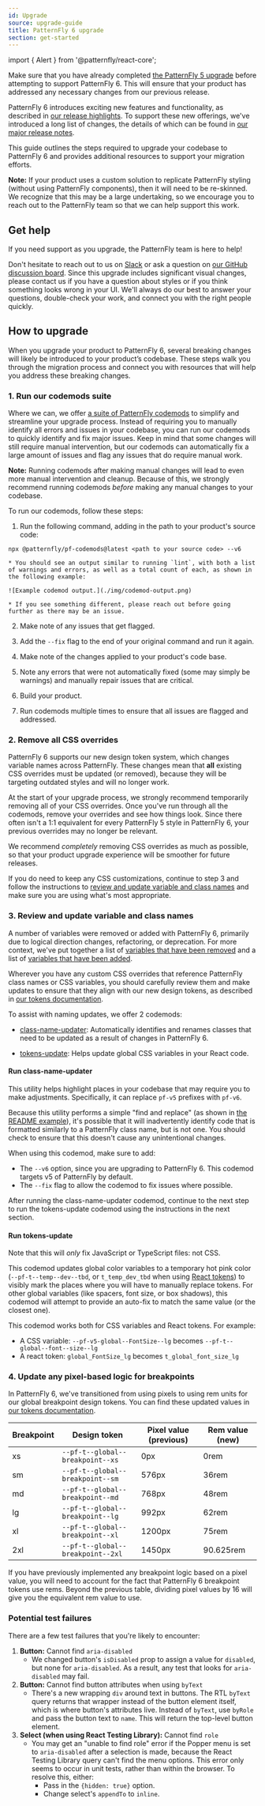 ```yaml
---
id: Upgrade
source: upgrade-guide
title: PatternFly 6 upgrade
section: get-started
---
```

import { Alert } from '@patternfly/react-core';

<Alert variant="info" isInline title="Before you upgrade"> Make sure that you have already completed [the PatternFly 5 upgrade](https://www.patternfly.org/get-started/upgrade) before attempting to support PatternFly 6. This will ensure that your product has addressed any necessary changes from our previous release.
</Alert>

PatternFly 6 introduces exciting new features and functionality, as described in [our release highlights](/get-started/release-highlights). To support these new offerings, we've introduced a long list of changes, the details of which can be found in [our major release notes](/get-started/upgrade/release-notes). 

This guide outlines the steps required to upgrade your codebase to PatternFly 6 and provides additional resources to support your migration efforts.  

**Note:** If your product uses a custom solution to replicate PatternFly styling (without using PatternFly components), then it will need to be re-skinned. We recognize that this may be a large undertaking, so we encourage you to reach out to the PatternFly team so that we can help support this work. 

## Get help 

If you need support as you upgrade, the PatternFly team is here to help! 

Don't hesitate to reach out to us on [Slack](https://join.slack.com/t/patternfly/shared_invite/zt-1npmqswgk-bF2R1E2rglV8jz5DNTezMQ) or ask a question on [our GitHub discussion board](https://github.com/orgs/patternfly/discussions). Since this upgrade includes significant visual changes, please contact us if you have a question about styles or if you think something looks wrong in your UI. We'll always do our best to answer your questions, double-check your work, and connect you with the right people quickly. 

## How to upgrade

When you upgrade your product to PatternFly 6, several breaking changes will likely be introduced to your product’s codebase. These steps walk you through the migration process and connect you with resources that will help you address these breaking changes.

### 1. Run our codemods suite

Where we can, we offer [a suite of PatternFly codemods](https://github.com/patternfly/pf-codemods/) to simplify and streamline your upgrade process. Instead of requiring you to manually identify all errors and issues in your codebase, you can run our codemods to quickly identify and fix major issues. Keep in mind that some changes will still require manual intervention, but our codemods can automatically fix a large amount of issues and flag any issues that do require manual work.

**Note:** Running codemods after making manual changes will lead to even more manual intervention and cleanup. Because of this, we strongly recommend running codemods _before_ making any manual changes to your codebase.

To run our codemods, follow these steps: 

1. Run the following command, adding in the path to your product's source code: 

  `npx @patternfly/pf-codemods@latest <path to your source code> --v6`

    * You should see an output similar to running `lint`, with both a list of warnings and errors, as well as a total count of each, as shown in the following example:
    
    ![Example codemod output.](./img/codemod-output.png)

    * If you see something different, please reach out before going further as there may be an issue.

2. Make note of any issues that get flagged.

3. Add the `--fix` flag to the end of your original command and run it again. 

4. Make note of the changes applied to your product's code base.

5. Note any errors that were not automatically fixed (some may simply be warnings) and manually repair issues that are critical.

6. Build your product.

7. Run codemods multiple times to ensure that all issues are flagged and addressed.

### 2. Remove all CSS overrides

PatternFly 6 supports our new design token system, which changes variable names across PatternFly. These changes mean that **all** existing CSS overrides must be updated (or removed), because they will be targeting outdated styles and will no longer work. 

At the start of your upgrade process, we strongly recommend temporarily removing all of your CSS overrides. Once you've run through all the codemods, remove your overrides and see how things look. Since there often isn't a 1:1 equivalent for every PatternFly 5 style in PatternFly 6, your previous overrides may no longer be relevant. 

We recommend *completely* removing CSS overrides as much as possible, so that your product upgrade experience will be smoother for future releases. 

If you do need to keep any CSS customizations, continue to step 3 and follow the instructions to [review and update variable and class names](#3-review-and-update-variable-and-class-names) and make sure you are using what's most appropriate.

### 3. Review and update variable and class names
A number of variables were removed or added with PatternFly 6, primarily due to logical direction changes, refactoring, or deprecation. For more context, we've put together a list of [variables that have been removed](https://docs.google.com/spreadsheets/d/e/2PACX-1vQQLWzMGQTAFHr6ClxoOZPpSNhP-frqu9w0DBzFJG0SOyBKKvjVV5wqz2o_Nh6jnO73oiXH259t5-V0/pubhtml?gid=673459372&single=true) and a list of [variables that have been added](https://docs.google.com/spreadsheets/d/e/2PACX-1vQQLWzMGQTAFHr6ClxoOZPpSNhP-frqu9w0DBzFJG0SOyBKKvjVV5wqz2o_Nh6jnO73oiXH259t5-V0/pubhtml?gid=0&single=true).

Wherever you have any custom CSS overrides that reference PatternFly class names or CSS variables, you should carefully review them and make updates to ensure that they align with our new design tokens, as described in [our tokens documentation](/tokens/all-patternfly-tokens). 

To assist with naming updates, we offer 2 codemods: 
- [class-name-updater](https://github.com/patternfly/pf-codemods/tree/main/packages/class-name-updater): Automatically identifies and renames classes that need to be updated as a result of changes in PatternFly 6.

- [tokens-update](https://github.com/patternfly/pf-codemods?tab=readme-ov-file#tokens-update): Helps update global CSS variables in your React code.

#### Run class-name-updater
This utility helps highlight places in your codebase that may require you to make adjustments. Specifically, it can replace `pf-v5` prefixes with `pf-v6`. 

Because this utility performs a simple "find and replace" (as shown in [the README example](https://github.com/patternfly/pf-codemods/tree/main/packages/class-name-updater#example)), it's possible that it will inadvertently identify code that is formatted similarly to a PatternFly class name, but is not one. You should check to ensure that this doesn't cause any unintentional changes.

When using this codemod, make sure to add: 
- The `--v6` option, since you are upgrading to PatternFly 6. This codemod targets v5 of PatternFly by default.
- The `--fix` flag to allow the codemod to fix issues where possible.

After running the class-name-updater codemod, continue to the next step to run the tokens-update codemod using the instructions in the next section.

#### Run tokens-update
Note that this will *only* fix JavaScript or TypeScript files: not CSS. 

This codemod updates global color variables to a temporary hot pink color (`--pf-t--temp--dev--tbd`, or `t_temp_dev_tbd` when using [React tokens](/tokens/develop-with-tokens#react-tokens)) to visibly mark the places where you will have to manually replace tokens. For other global variables (like spacers, font size, or box shadows), this codemod will attempt to provide an auto-fix to match the same value (or the closest one).

This codemod works both for CSS variables and React tokens. For example:
- A CSS variable: `--pf-v5-global--FontSize--lg` becomes `--pf-t--global--font--size--lg`
- A react token: `global_FontSize_lg` becomes `t_global_font_size_lg`

### 4. Update any pixel-based logic for breakpoints

In PatternFly 6, we've transitioned from using pixels to using rem units for our global breakpoint design tokens. You can find these updated values in [our tokens documentation](/tokens/all-patternfly-tokens).

Breakpoint | Design token | Pixel value (previous) | Rem value (new) |
| --- | --- | --- | --- |
| xs |`--pf-t--global--breakpoint--xs` | 0px | 0rem
| sm |`--pf-t--global--breakpoint--sm` | 576px | 36rem
| md |`--pf-t--global--breakpoint--md` | 768px | 48rem
| lg |`--pf-t--global--breakpoint--lg` | 992px | 62rem
| xl |`--pf-t--global--breakpoint--xl` | 1200px | 75rem
| 2xl |`--pf-t--global--breakpoint--2xl` | 1450px | 90.625rem

If you have previously implemented any breakpoint logic based on a pixel value, you will need to account for the fact that PatternFly 6 breakpoint tokens use rems. Beyond the previous table, dividing pixel values by 16 will give you the equivalent rem value to use.

### Potential test failures

There are a few test failures that you're likely to encounter: 

1. **Button:** Cannot find `aria-disabled`
    - We changed button's `isDisabled` prop to assign a value for `disabled`, but none for `aria-disabled`. As a result, any test that looks for `aria-disabled` may fail.
1. **Button:** Cannot find button attributes when using `byText`
    - There's a new wrapping `div` around text in buttons. The RTL `byText` query returns that wrapper instead of the button element itself, which is where button's attributes live. Instead of `byText`, use `byRole` and pass the button text to `name`. This will return the top-level button element.
1. **Select (when using React Testing Library):** Cannot find `role`
    - You may get an "unable to find role" error if the Popper menu is set to `aria-disabled` after a selection is made, because the React Testing Library query can't find the menu options. This error only seems to occur in unit tests, rather than within the browser. To resolve this, either: 
        - Pass in the `{hidden: true}` option. 
        - Change select's `appendTo` to `inline`.